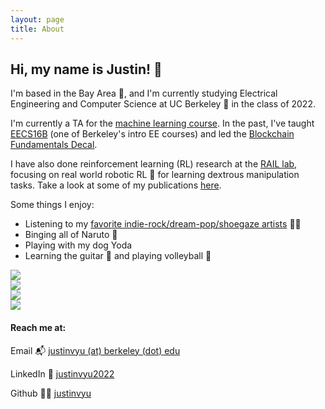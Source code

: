 ```yaml
---
layout: page
title: About
---
```


<div class="container py-5">
  <div class="row">
    <div class="col-sm-9 pl-0 pr-5">
    <div markdown="1">

## Hi, my name is Justin! 👋

I'm based in the Bay Area 🌉, and I'm currently studying Electrical Engineering and
Computer Science at UC Berkeley 🐻 in the class of 2022.

I'm currently a TA for the [machine learning course](https://www.eecs189.org/).
In the past, I've taught [EECS16B](https://www.eecs16b.org/) (one of Berkeley's intro EE courses)
and led the [Blockchain Fundamentals Decal](https://blockchain.berkeley.edu/courses/).

I have also done reinforcement learning (RL) research at the [RAIL lab](http://rail.eecs.berkeley.edu/),
focusing on real world robotic RL 🤖 for learning dextrous manipulation tasks.
Take a look at some of my publications [here]({{site.baseurl}}/research).

Some things I enjoy:
* Listening to my [favorite indie-rock/dream-pop/shoegaze artists](https://open.spotify.com/playlist/3KQbk2sHNp0yrmrmtEXIMO?si=33f3d7ac7d0d4966) 👞👀
* Binging all of Naruto 🍜
* Playing with my dog Yoda
* Learning the guitar 🎸 and playing volleyball 🏐
</div>

<div class="row">
  <div class="col-sm-4 p-3">
    <img src="{{site.baseurl}}/public/assets/loveless.jpg" class="shadow" />
  </div>
  <div class="col-sm-4 p-3">
    <img src="{{site.baseurl}}/public/assets/deidara.png" class="shadow" />
  </div>
  <div class="col-sm-4 p-3">
    <img src="{{site.baseurl}}/public/assets/yoda.png" class="shadow" />
  </div>
</div>

</div>

<div class="col-sm-3">
  <img src="{{site.baseurl}}/public/assets/headshot_v2.jpg" class="shadow" />

<div markdown="1" class="contact-info">

#### Reach me at:
Email 📬 [justinvyu (at) berkeley (dot) edu]()

LinkedIn 🤝 [justinvyu2022](https://www.linkedin.com/in/justinvyu2022/)

Github 👨‍💻 [justinvyu](https://www.github.com/justinvyu/)

</div>
  </div>
</div>
